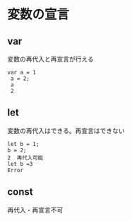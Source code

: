 # 変数の宣言

## var
変数の再代入と再宣言が行える   
```
var a = 1
 a = 2;
 a
 2
```
 
 ## let
 変数の再代入はできる。再宣言はできない
 ```
 let b = 1;
 b = 2;
 2  再代入可能
 let b =3
 Error
 ```
 ## const
 再代入・再宣言不可
 
